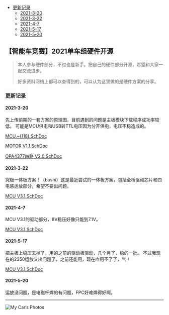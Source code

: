 * [更新记录](#更新记录)
    + [2021-3-20](#2021-3-20)
    + [2021-3-22](#2021-3-22)
    + [2021-4-7](#2021-4-7)
    + [2021-5-17](#2021-5-17)
    + [2021-5-20](#2021-5-20)
## 【智能车竞赛】2021单车组硬件开源
> 本人参与硬件部分，不过也是新手。把自己的硬件部分开源，希望和大家一起交流进步。
> 
> 好多资料网络上都可以查得到的，可以认为这里做的是硬件方案的分享。
### 更新记录
#### 2021-3-20
先上传前期的一套方案的原理图，目前遇到的问题是主板模块下载程序成功率较低。
可能是MCU供电和USB转TTL电压因为分开供电，电压不稳造成的。
    
[MCU.~(118).SchDoc](https://github.com/gone1724/Smartcar_K/blob/main/MCU.~(118).SchDoc)
    
[MOTOR V1.1.SchDoc](https://github.com/gone1724/Smartcar_K/blob/main/MOTOR%20V1.1.SchDoc)
    
[OPA4377四路 V2.0.SchDoc](https://github.com/gone1724/Smartcar_K/blob/main/OPA4377%E5%9B%9B%E8%B7%AF%20V2.0.SchDoc)

#### 2021-3-22
究极一体板方案！（bushi）这是最近尝试的一体板方案，包括全桥驱动芯片和四电感运放部分，希望不要出问题。

[MCU V3.1.SchDoc](https://github.com/gone1724/Smartcar_K/blob/main/MCU%20V3.1.SchDoc)

#### 2021-4-7
MCU V3.1的驱动部分，8V稳压好像只能到7.1V。

[MCU V3.1.SchDoc](https://github.com/gone1724/Smartcar_K/blob/main/MCU%20V3.1.SchDoc )

#### 2021-5-17
把主板上稳压去掉了，用的之前的驱动板驱动，几个月了，稳的一批。
不过我现在的2350运放又出问题了，之前还能用，现在咋用不了了，气！

[MCU V3.1.SchDoc](https://github.com/gone1724/Smartcar_K/blob/main/MCU%20V3.1.SchDoc)

#### 2021-5-20
运放没问题，是电磁杆焊的有问题，FPC好难焊得好啊。


***
![My Car‘s Photos](https://raw.githubusercontent.com/gone1724/Smartcar_K/main/My%20Car%E2%80%98s%20Photos/IMG_20210408_161804.jpg "没加电磁的K车")

